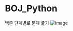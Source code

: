 # BOJ_Python
 백준 단계별로 문제 풀기 
![image](https://user-images.githubusercontent.com/87174310/215267633-f70b2006-6a8e-4728-94bc-466f15d0cbc2.png)
